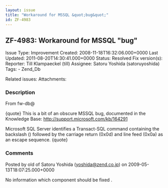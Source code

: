 ```yaml
---
layout: issue
title: "Workaround for MSSQL &quot;bug&quot;"
id: ZF-4983
---
```


ZF-4983: Workaround for MSSQL "bug"
-----------------------------------

 Issue Type: Improvement Created: 2008-11-18T16:32:06.000+0000 Last Updated: 2011-08-20T14:30:41.000+0000 Status: Resolved Fix version(s): 
 Reporter:  Till Klampaeckel (till)  Assignee:  Satoru Yoshida (satoruyoshida)  Tags: - Zend\_Db
 
 Related issues: 
 Attachments: 
### Description

From fw-db@

{quote} This is a bit of an obscure MSSQL bug, documented in the Knowledge Base: <http://support.microsoft.com/kb/164291>

Microsoft SQL Server identifies a Transact-SQL command containing the backslash () followed by the carriage return (0x0d) and line feed (0x0a) as an escape sequence. {quote}

 

 

### Comments

Posted by old of Satoru Yoshida (yoshida@zend.co.jp) on 2009-05-13T18:07:25.000+0000

No information which component should be fixed .

 

 